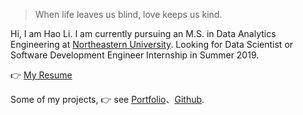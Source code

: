 > When life leaves us blind, love keeps us kind.

Hi, I am Hao Li. I am currently pursuing an M.S. in Data Analytics Engineering at [Northeastern University](https://www.northeastern.edu/). Looking for Data Scientist or Software Development Engineer Internship in Summer 2019.

👉 [My Resume](https://vida42.github.io/file/Resume_LiHao_6_2.pdf)

Some of my projects, 👉 see [Portfolio](/portfolio)、[Github](http://github.com/Vida42).




<!-- ##### Talks

- [Upgrading to Progressive Web Apps][9] · [JSConf CN 上海 2017](http://2017.jsconf.cn/)
- Building Progressive Web Apps · [CSDI 广州 2017](http://www.csdisummit.com/)
- Progressive Web App 之我见 · GDG IO Redux 北京 2016
- [CSS Still Sucks 2015][2] · 2015


[2]: //huangxuan.me/2015/12/28/css-sucks-2015/
[9]: //huangxuan.me/jsconfcn2017/ -->

